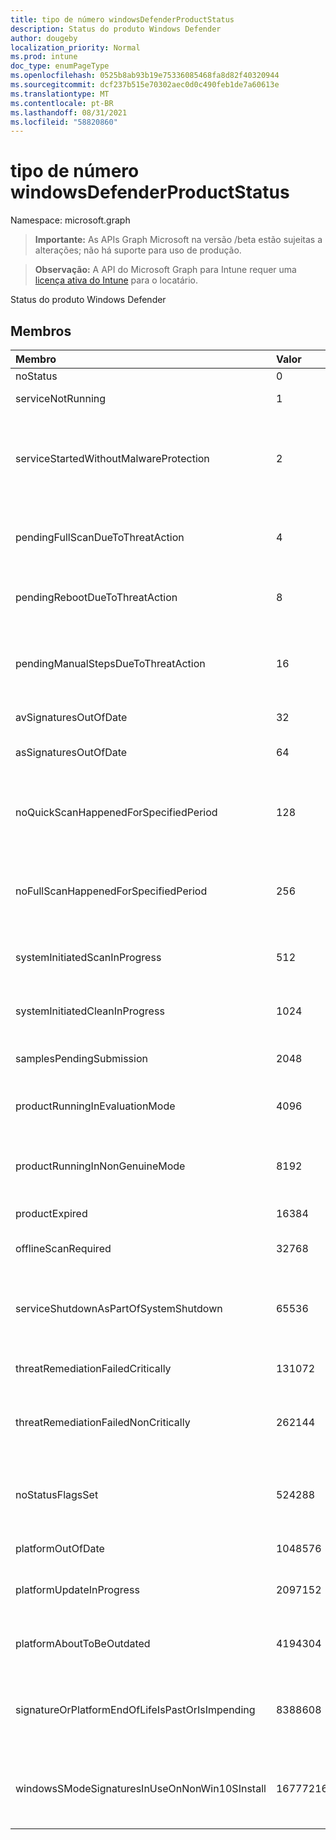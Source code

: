 ```yaml
---
title: tipo de número windowsDefenderProductStatus
description: Status do produto Windows Defender
author: dougeby
localization_priority: Normal
ms.prod: intune
doc_type: enumPageType
ms.openlocfilehash: 0525b8ab93b19e75336085468fa8d82f40320944
ms.sourcegitcommit: dcf237b515e70302aec0d0c490feb1de7a60613e
ms.translationtype: MT
ms.contentlocale: pt-BR
ms.lasthandoff: 08/31/2021
ms.locfileid: "58820860"
---
```

# <a name="windowsdefenderproductstatus-enum-type"></a>tipo de número windowsDefenderProductStatus

Namespace: microsoft.graph

> **Importante:** As APIs Graph Microsoft na versão /beta estão sujeitas a alterações; não há suporte para uso de produção.

> **Observação:** A API do Microsoft Graph para Intune requer uma [licença ativa do Intune](https://go.microsoft.com/fwlink/?linkid=839381) para o locatário.

Status do produto Windows Defender

## <a name="members"></a>Membros
|Membro|Valor|Descrição|
|:---|:---|:---|
|noStatus|0|Sem status|
|serviceNotRunning|1|Serviço não em execução|
|serviceStartedWithoutMalwareProtection|2|Serviço iniciado sem qualquer mecanismo de proteção contra malware|
|pendingFullScanDueToThreatAction|4 |Verificação completa pendente devido à ação de ameaça|
|pendingRebootDueToThreatAction|8 |Reinicialização pendente devido à ação de ameaça|
|pendingManualStepsDueToThreatAction|16 |Etapas manuais pendentes devido à ação contra ameaças |
|avSignaturesOutOfDate|32|Assinaturas AV des date|
|asSignaturesOutOfDate|64|Assinaturas AS desa datadas|
|noQuickScanHappenedForSpecifiedPeriod|128|Nenhuma verificação rápida ocorreu por um período especificado|
|noFullScanHappenedForSpecifiedPeriod|256|Nenhuma verificação completa ocorreu por um período especificado|
|systemInitiatedScanInProgress|512|Verificação iniciada pelo sistema em andamento|
|systemInitiatedCleanInProgress|1024|Sistema iniciado limpo em andamento|
|samplesPendingSubmission|2048|Há exemplos pendentes de envio|
|productRunningInEvaluationMode|4096|Produto em execução no modo de avaliação|
|productRunningInNonGenuineMode|8192|Produto em execução no modo não Windows original|
|productExpired|16384|Produto expirado|
|offlineScanRequired|32768|Verificação off-line necessária|
|serviceShutdownAsPartOfSystemShutdown|65536|O serviço está sendo desligado como parte do desligamento do sistema|
|threatRemediationFailedCritically|131072|Falha crítica na correção de ameaças|
|threatRemediationFailedNonCritically|262144|A correção de ameaças falhou de forma não crítica|
|noStatusFlagsSet|524288|Nenhum conjunto de sinalizadores de status (estado bem inicializado)|
|platformOutOfDate|1048576|A plataforma está des date|
|platformUpdateInProgress|2097152|A atualização da plataforma está em andamento|
|platformAboutToBeOutdated|4194304|A plataforma está prestes a ficar desatualizada|
|signatureOrPlatformEndOfLifeIsPastOrIsImpending|8388608|A assinatura ou o fim da vida útil da plataforma é passado ou está pendente|
|windowsSModeSignaturesInUseOnNonWin10SInstall|16777216|Windows Assinaturas SMode ainda em uso na instalação não Win10S|



